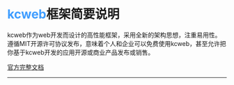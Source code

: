 
<h1> <span style="color:#409EFF">kcweb</span>框架简要说明</h1>

kcweb作为web开发而设计的高性能框架，采用全新的架构思想，注重易用性。遵循MIT开源许可协议发布，意味着个人和企业可以免费使用kcweb，甚至允许把你基于kcweb开发的应用开源或商业产品发布或销售。

[官方完整文档](https://intapp.kwebapp.cn/intapp/doc/index/finddoc/1 "官方文档")

------------